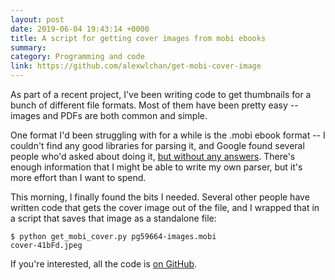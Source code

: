 ```yaml
---
layout: post
date: 2019-06-04 19:43:14 +0000
title: A script for getting cover images from mobi ebooks
summary:
category: Programming and code
link: https://github.com/alexwlchan/get-mobi-cover-image
---
```


As part of a recent project, I've been writing code to get thumbnails for a bunch of different file formats.
Most of them have been pretty easy -- images and PDFs are both common and simple.

One format I'd been struggling with for a while is the .mobi ebook format -- I couldn't find any good libraries for parsing it, and Google found several people who'd asked about doing it, [but without any answers](https://xkcd.com/979/).
There's enough information that I might be able to write my own parser, but it's more effort than I want to spend.

This morning, I finally found the bits I needed.
Several other people have written code that gets the cover image out of the file, and I wrapped that in a script that saves that image as a standalone file:

```console
$ python get_mobi_cover.py pg59664-images.mobi
cover-41bFd.jpeg
```

If you're interested, all the code is [on GitHub](https://github.com/alexwlchan/get-mobi-cover-image).
